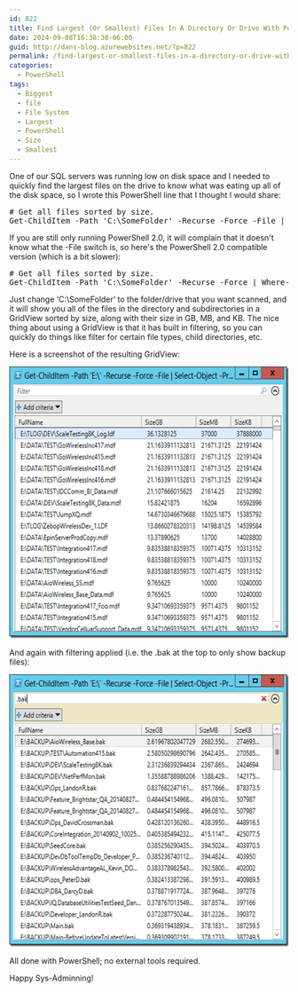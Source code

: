 ```yaml
---
id: 822
title: Find Largest (Or Smallest) Files In A Directory Or Drive With PowerShell
date: 2014-09-08T16:38:38-06:00
guid: http://dans-blog.azurewebsites.net/?p=822
permalink: /find-largest-or-smallest-files-in-a-directory-or-drive-with-powershell/
categories:
  - PowerShell
tags:
  - Biggest
  - file
  - File System
  - Largest
  - PowerShell
  - Size
  - Smallest
---
```

One of our SQL servers was running low on disk space and I needed to quickly find the largest files on the drive to know what was eating up all of the disk space, so I wrote this PowerShell line that I thought I would share:

<div id="scid:C89E2BDB-ADD3-4f7a-9810-1B7EACF446C1:5775a5a4-bc2a-4a22-8fbf-d45ffc0aae87" class="wlWriterEditableSmartContent" style="float: none; padding-bottom: 0px; padding-top: 0px; padding-left: 0px; margin: 0px; display: inline; padding-right: 0px">
  <pre class="brush: powershell; pad-line-numbers: true; title: ; notranslate" title="">
# Get all files sorted by size.
Get-ChildItem -Path 'C:\SomeFolder' -Recurse -Force -File | Select-Object -Property FullName,@{Name='SizeGB';Expression={$_.Length / 1GB}},@{Name='SizeMB';Expression={$_.Length / 1MB}},@{Name='SizeKB';Expression={$_.Length / 1KB}} | Sort-Object { $_.SizeKB } -Descending | Out-GridView
</pre>
</div>

If you are still only running PowerShell 2.0, it will complain that it doesn't know what the -File switch is, so here's the PowerShell 2.0 compatible version (which is a bit slower):

<div id="scid:C89E2BDB-ADD3-4f7a-9810-1B7EACF446C1:5775a5a4-bc2a-4a22-8fbf-d45ffc0aae87" class="wlWriterEditableSmartContent" style="float: none; padding-bottom: 0px; padding-top: 0px; padding-left: 0px; margin: 0px; display: inline; padding-right: 0px">
  <pre class="brush: powershell; pad-line-numbers: true; title: ; notranslate" title="">
# Get all files sorted by size.
Get-ChildItem -Path 'C:\SomeFolder' -Recurse -Force | Where-Object { !$_.PSIsContainer } | Select-Object -Property FullName,@{Name='SizeGB';Expression={$_.Length / 1GB}},@{Name='SizeMB';Expression={$_.Length / 1MB}},@{Name='SizeKB';Expression={$_.Length / 1KB}} | Sort-Object { $_.SizeKB } -Descending | Out-GridView
</pre>
</div>

Just change ‘C:\SomeFolder’ to the folder/drive that you want scanned, and it will show you all of the files in the directory and subdirectories in a GridView sorted by size, along with their size in GB, MB, and KB. The nice thing about using a GridView is that it has built in filtering, so you can quickly do things like filter for certain file types, child directories, etc.

Here is a screenshot of the resulting GridView:

[<img title="FilesSortedBySize" style="border-top: 0px; border-right: 0px; background-image: none; border-bottom: 0px; padding-top: 0px; padding-left: 0px; border-left: 0px; display: inline; padding-right: 0px" border="0" alt="FilesSortedBySize" src="/assets/Posts/2014/09/FilesSortedBySize_thumb.png" width="600" height="490" />](/assets/Posts/2014/09/FilesSortedBySize.png)



And again with filtering applied (i.e. the .bak at the top to only show backup files):

[<img title="FilesSortedBySizeAndFiltered" style="border-top: 0px; border-right: 0px; background-image: none; border-bottom: 0px; padding-top: 0px; padding-left: 0px; border-left: 0px; display: inline; padding-right: 0px" border="0" alt="FilesSortedBySizeAndFiltered" src="/assets/Posts/2014/09/FilesSortedBySizeAndFiltered_thumb.png" width="600" height="491" />](/assets/Posts/2014/09/FilesSortedBySizeAndFiltered.png)

All done with PowerShell; no external tools required.

Happy Sys-Adminning!

